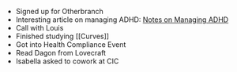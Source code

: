 - Signed up for Otherbranch
- Interesting article on managing ADHD: [Notes on Managing ADHD](https://borretti.me/article/notes-on-managing-adhd)
- Call with Louis
- Finished studying [[Curves]]
- Got into Health Compliance Event
- Read Dagon from Lovecraft
- Isabella asked to cowork at CIC